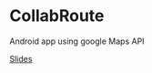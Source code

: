 CollabRoute
========================
Android app using google Maps API

[Slides](https://drive.google.com/file/d/0B84lwNHBTVBHWGZfdHhWWEZTNm8/view?usp=sharing)
